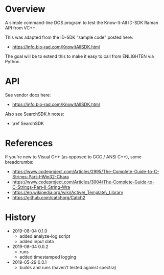 # Overview

A simple command-line DOS program to test the Know-It-All ID-SDK Raman API from VC++.

This was adapted from the ID-SDK "sample code" posted here:

- https://info.bio-rad.com/KnowItAllSDK.html

The goal will be to extend this to make it easy to call from ENLIGHTEN via Python.

# API

See vendor docs here:

- https://info.bio-rad.com/KnowItAllSDK.html

Also see SearchSDK.h notes:

- \ref SearchSDK

# References

If you're new to Visual C++ (as opposed to GCC / ANSI C++), some breadcrumbs:

- https://www.codeproject.com/Articles/2995/The-Complete-Guide-to-C-Strings-Part-I-Win32-Chara
- https://www.codeproject.com/Articles/3004/The-Complete-Guide-to-C-Strings-Part-II-String-Wra
- https://en.wikipedia.org/wiki/Active\_Template\_Library
- https://github.com/catchorg/Catch2

# History

- 2019-06-04 0.1.0
    - added analyze-log script
    - added input data
- 2019-06-04 0.0.2
    - runs
    - added timestamped logging
- 2019-05-29 0.0.1
    - builds and runs (haven't tested against spectra)
